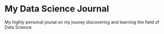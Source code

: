 # My Data Science Journal

My highly personal jounal on my jouney discovering and learning the field of Data Science.
